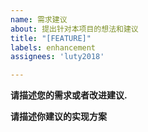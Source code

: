 ```yaml
---
name: 需求建议
about: 提出针对本项目的想法和建议
title: "[FEATURE]"
labels: enhancement
assignees: 'luty2018'

---
```


**请描述您的需求或者改进建议.**



**请描述你建议的实现方案**
